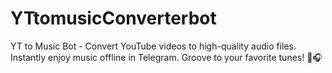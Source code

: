 # YTtomusicConverterbot
YT to Music Bot - Convert YouTube videos to high-quality audio files. Instantly enjoy music offline in Telegram. Groove to your favorite tunes! 🎵🎧
